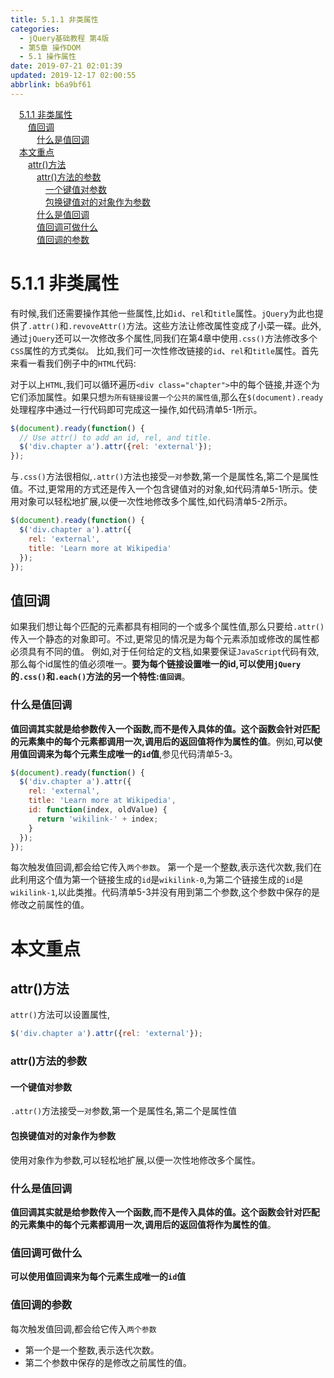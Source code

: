 ```yaml
---
title: 5.1.1 非类属性
categories: 
  - jQuery基础教程 第4版
  - 第5章 操作DOM
  - 5.1 操作属性
date: 2019-07-21 02:01:39
updated: 2019-12-17 02:00:55
abbrlink: b6a9bf61
---
```

<div id='my_toc'><a href="/ReadingNotes/b6a9bf61/#5-1-1-非类属性" class="header_1">5.1.1 非类属性</a>&nbsp;<br><a href="/ReadingNotes/b6a9bf61/#值回调" class="header_2">值回调</a>&nbsp;<br><a href="/ReadingNotes/b6a9bf61/#什么是值回调" class="header_3">什么是值回调</a>&nbsp;<br><a href="/ReadingNotes/b6a9bf61/#本文重点" class="header_1">本文重点</a>&nbsp;<br><a href="/ReadingNotes/b6a9bf61/#attr-方法" class="header_2">attr()方法</a>&nbsp;<br><a href="/ReadingNotes/b6a9bf61/#attr-方法的参数" class="header_3">attr()方法的参数</a>&nbsp;<br><a href="/ReadingNotes/b6a9bf61/#一个键值对参数" class="header_4">一个键值对参数</a>&nbsp;<br><a href="/ReadingNotes/b6a9bf61/#包换键值对的对象作为参数" class="header_4">包换键值对的对象作为参数</a>&nbsp;<br><a href="/ReadingNotes/b6a9bf61/#什么是值回调" class="header_3">什么是值回调</a>&nbsp;<br><a href="/ReadingNotes/b6a9bf61/#值回调可做什么" class="header_3">值回调可做什么</a>&nbsp;<br><a href="/ReadingNotes/b6a9bf61/#值回调的参数" class="header_3">值回调的参数</a>&nbsp;<br></div>
<style>.header_1{margin-left: 1em;}.header_2{margin-left: 2em;}.header_3{margin-left: 3em;}.header_4{margin-left: 4em;}.header_5{margin-left: 5em;}.header_6{margin-left: 6em;}</style>
<!--more-->
<script>if (navigator.platform.search('arm')==-1){document.getElementById('my_toc').style.display = 'none';}var e,p = document.getElementsByTagName('p');while (p.length>0) {e = p[0];e.parentElement.removeChild(e);}</script>

<!--end-->
# 5.1.1 非类属性 #
有时候,我们还需要操作其他一些属性,比如`id`、`rel`和`title`属性。`jQuery`为此也提供了`.attr()`和`.revoveAttr()`方法。这些方法让修改属性变成了小菜一碟。此外,通过`jQuery`还可以一次修改多个属性,同我们在第4章中使用`.css()`方法修改多个`CSS`属性的方式类似。
比如,我们可一次性修改链接的`id`、`rel`和`title`属性。首先来看一看我们例子中的`HTML`代码:

对于以上`HTML`,我们可以循环遍历`<div class="chapter">`中的每个链接,并逐个为它们添加属性。如果只想`为所有链接设置一个公共的属性值`,那么在`$(document).ready`处理程序中通过一行代码即可完成这一操作,如代码清单5-1所示。
```javascript
$(document).ready(function() {
  // Use attr() to add an id, rel, and title.
  $('div.chapter a').attr({rel: 'external'});
});
```
与`.css()`方法很相似,`.attr()`方法也接受`一对`参数,第一个是属性名,第二个是属性值。不过,更常用的方式还是传入一个包含键值对的对象,如代码清单5-1所示。使用对象可以轻松地扩展,以便一次性地修改多个属性,如代码清单5-2所示。
```javascript
$(document).ready(function() { 
  $('div.chapter a').attr({ 
    rel: 'external', 
    title: 'Learn more at Wikipedia' 
  }); 
}); 
```
## 值回调 ##
如果我们想让每个匹配的元素都具有相同的一个或多个属性值,那么只要给`.attr()`传入一个静态的对象即可。不过,更常见的情况是为每个元素添加或修改的属性都必须具有不同的值。
例如,对于任何给定的文档,如果要保证`JavaScript`代码有效,那么每个id属性的值必须唯一。**要为每个链接设置唯一的id,可以使用`jQuery`的`.css()`和`.each()`方法的另一个特性:`值回调`**。
### 什么是值回调 ###
**值回调其实就是给参数传入一个函数,而不是传入具体的值。这个函数会针对匹配的元素集中的每个元素都调用一次,调用后的返回值将作为属性的值**。例如,**可以使用值回调来为每个元素生成唯一的`id`值**,参见代码清单5-3。
```javascript
$(document).ready(function() { 
  $('div.chapter a').attr({ 
    rel: 'external', 
    title: 'Learn more at Wikipedia', 
    id: function(index, oldValue) { 
      return 'wikilink-' + index; 
    } 
  }); 
}); 
```
每次触发值回调,都会给它传入`两个参数`。
第一个是一个整数,表示迭代次数,我们在此利用这个值为第一个链接生成的`id`是`wikilink-0`,为第二个链接生成的`id`是`wikilink-1`,以此类推。代码清单5-3并没有用到第二个参数,这个参数中保存的是修改之前属性的值。







# 本文重点 #
## attr()方法 ##
`attr()`方法可以设置属性,
```javascript
$('div.chapter a').attr({rel: 'external'});
```
### attr()方法的参数 ###
#### 一个键值对参数 ####
`.attr()`方法接受`一对`参数,第一个是属性名,第二个是属性值
#### 包换键值对的对象作为参数 ####
使用对象作为参数,可以轻松地扩展,以便一次性地修改多个属性。

### 什么是值回调 ###
**值回调其实就是给参数传入一个函数,而不是传入具体的值。这个函数会针对匹配的元素集中的每个元素都调用一次,调用后的返回值将作为属性的值**。
### 值回调可做什么 ###
**可以使用值回调来为每个元素生成唯一的`id`值**
### 值回调的参数 ###
每次触发值回调,都会给它传入`两个参数`
- 第一个是一个整数,表示迭代次数。
- 第二个参数中保存的是修改之前属性的值。

